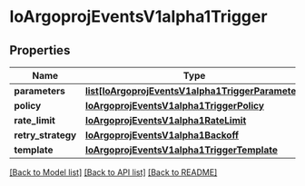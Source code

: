 # IoArgoprojEventsV1alpha1Trigger

## Properties
Name | Type | Description | Notes
------------ | ------------- | ------------- | -------------
**parameters** | [**list[IoArgoprojEventsV1alpha1TriggerParameter]**](IoArgoprojEventsV1alpha1TriggerParameter.md) |  | [optional] 
**policy** | [**IoArgoprojEventsV1alpha1TriggerPolicy**](IoArgoprojEventsV1alpha1TriggerPolicy.md) |  | [optional] 
**rate_limit** | [**IoArgoprojEventsV1alpha1RateLimit**](IoArgoprojEventsV1alpha1RateLimit.md) |  | [optional] 
**retry_strategy** | [**IoArgoprojEventsV1alpha1Backoff**](IoArgoprojEventsV1alpha1Backoff.md) |  | [optional] 
**template** | [**IoArgoprojEventsV1alpha1TriggerTemplate**](IoArgoprojEventsV1alpha1TriggerTemplate.md) |  | [optional] 

[[Back to Model list]](../README.md#documentation-for-models) [[Back to API list]](../README.md#documentation-for-api-endpoints) [[Back to README]](../README.md)


